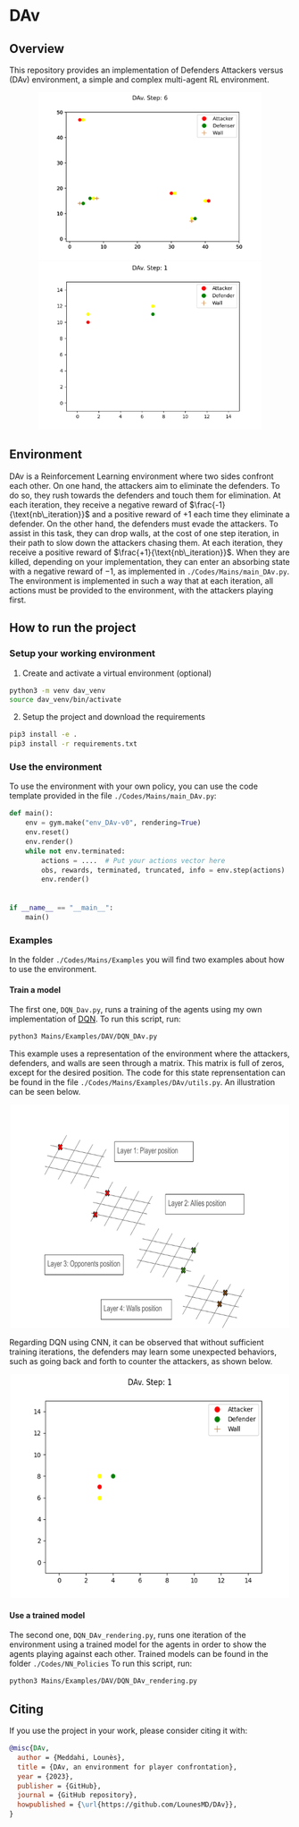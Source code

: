 # DAv
## Overview
This repository provides an implementation of Defenders Attackers versus (DAv) environment, a simple and complex multi-agent RL environment.

<p align="center">
  <img src="./Images/Environment/Plot.svg" width="400" height="300" title="Illustration of the environment for a 3v3">
  <img src="./Images/GIFs/ok_behavior.gif" width="400" height="300" title="DQN applied to DAv">
</p>

## Environment
DAv is a Reinforcement Learning environment where two sides confront each other. On one hand, the attackers aim to eliminate the defenders. To do so, they rush towards the defenders and touch them for elimination. At each iteration, they receive a negative reward of $\frac{-1}{\text{nb\_iteration}}$ and a positive reward of $+1$ each time they eliminate a defender. On the other hand, the defenders must evade the attackers. To assist in this task, they can drop walls, at the cost of one step iteration, in their path to slow down the attackers chasing them. At each iteration, they receive a positive reward of $\frac{+1}{\text{nb\_iteration}}$. When they are killed, depending on your implementation, they can enter an absorbing state with a negative reward of $-1$, as implemented in `./Codes/Mains/main_DAv.py`.
The environment is implemented in such a way that at each iteration, all actions must be provided to the environment, with the attackers playing first.
## How to run the project
### Setup your working environment
1. Create and activate a virtual environment (optional)
```bash
python3 -m venv dav_venv
source dav_venv/bin/activate
```
2. Setup the project and download the requirements
```bash
pip3 install -e .
pip3 install -r requirements.txt
```

### Use the environment
To use the environment with your own policy, you can use the code template provided in the file `./Codes/Mains/main_DAv.py`:
```python
def main():
    env = gym.make("env_DAv-v0", rendering=True)
    env.reset()
    env.render()
    while not env.terminated:
        actions = ....  # Put your actions vector here
        obs, rewards, terminated, truncated, info = env.step(actions)
        env.render()


if __name__ == "__main__":
    main()
```

### Examples
In the folder `./Codes/Mains/Examples` you will find two examples about how to use the environment.
#### Train a model
The first one, `DQN_Dav.py`, runs a training of the agents using my own implementation of [DQN](./Codes/rl_agents/agents/DQN/).
To run this script, run:
```bash
python3 Mains/Examples/DAV/DQN_DAv.py
```
This example uses a representation of the environment where the attackers, defenders, and walls are seen through a matrix. This matrix is full of zeros, except for the desired position. The code for this state reprensentation can be found in the file `./Codes/Mains/Examples/DAv/utils.py`. An illustration can be seen below.
<p align="center">
  <img src="./Images/Environment/Observation_NN.svg" width="500" height="400" title="DQN input illustration">
</p>
Regarding DQN using CNN, it can be observed that without sufficient training iterations, the defenders may learn some unexpected behaviors, such as going back and forth to counter the attackers, as shown below.
<p align="center">
  <img src="./Images/GIFs/weird_behavior.gif" width="500" height="400" title="DQN input illustration">
</p>

#### Use a trained model
The second one, `DQN_DAv_rendering.py`, runs one iteration of the environment using a trained model for the agents in order to show the agents playing against each other. Trained models can be found in the folder `./Codes/NN_Policies`
To run this script, run:
```bash
python3 Mains/Examples/DAV/DQN_DAv_rendering.py
```

## Citing

If you use the project in your work, please consider citing it with:

```bibtex
@misc{DAv,
  author = {Meddahi, Lounès},
  title = {DAv, an environment for player confrontation},
  year = {2023},
  publisher = {GitHub},
  journal = {GitHub repository},
  howpublished = {\url{https://github.com/LounesMD/DAv}},
}
```